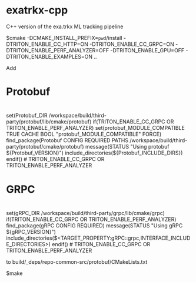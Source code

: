# exatrkx-cpp
C++ version of the exa.trkx ML tracking pipeline

$cmake -DCMAKE_INSTALL_PREFIX=`pwd`/install -DTRITON_ENABLE_CC_HTTP=ON -DTRITON_ENABLE_CC_GRPC=ON -DTRITON_ENABLE_PERF_ANALYZER=OFF  -DTRITON_ENABLE_GPU=OFF -DTRITON_ENABLE_EXAMPLES=ON  ..

Add 
#
# Protobuf
#
set(Protobuf_DIR /workspace/build/third-party/protobuf/lib/cmake/protobuf)
if(TRITON_ENABLE_CC_GRPC OR TRITON_ENABLE_PERF_ANALYZER)
  set(protobuf_MODULE_COMPATIBLE TRUE CACHE BOOL "protobuf_MODULE_COMPATIBLE" FORCE)
  find_package(Protobuf CONFIG REQUIRED PATHS /workspace/build/third-party/protobuf/cmake/protobuf)
  message(STATUS "Using protobuf ${Protobuf_VERSION}")
  include_directories(${Protobuf_INCLUDE_DIRS})
endif() # TRITON_ENABLE_CC_GRPC OR TRITON_ENABLE_PERF_ANALYZER

#
# GRPC
#
set(gRPC_DIR /workspace/build/third-party/grpc/lib/cmake/grpc)
if(TRITON_ENABLE_CC_GRPC OR TRITON_ENABLE_PERF_ANALYZER)
  find_package(gRPC CONFIG REQUIRED)
  message(STATUS "Using gRPC ${gRPC_VERSION}")
  include_directories($<TARGET_PROPERTY:gRPC::grpc,INTERFACE_INCLUDE_DIRECTORIES>)
endif() # TRITON_ENABLE_CC_GRPC OR TRITON_ENABLE_PERF_ANALYZER

to build/_deps/repo-common-src/protobuf/CMakeLists.txt

$make
